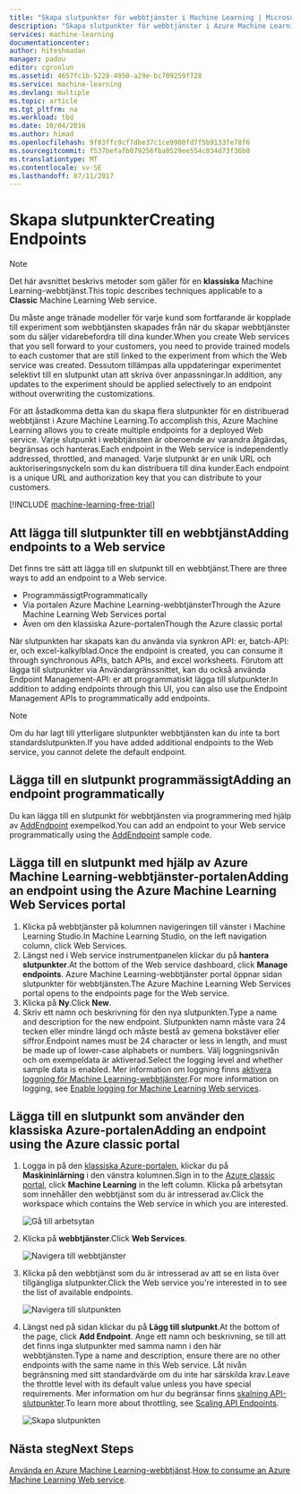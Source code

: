 ```yaml
---
title: "Skapa slutpunkter för webbtjänster i Machine Learning | Microsoft Docs"
description: "Skapa slutpunkter för webbtjänster i Azure Machine Learning"
services: machine-learning
documentationcenter: 
author: hiteshmadan
manager: padou
editor: cgronlun
ms.assetid: 4657fc1b-5228-4950-a29e-bc709259f728
ms.service: machine-learning
ms.devlang: multiple
ms.topic: article
ms.tgt_pltfrm: na
ms.workload: tbd
ms.date: 10/04/2016
ms.author: himad
ms.openlocfilehash: 9f83ffc9cf7dbe37c1ce9980fd7f5b9133fe78f6
ms.sourcegitcommit: f537befafb079256fba0529ee554c034d73f36b0
ms.translationtype: MT
ms.contentlocale: sv-SE
ms.lasthandoff: 07/11/2017
---
```

# <a name="creating-endpoints"></a><span data-ttu-id="7fe00-103">Skapa slutpunkter</span><span class="sxs-lookup"><span data-stu-id="7fe00-103">Creating Endpoints</span></span>
> [!NOTE]
>  <span data-ttu-id="7fe00-104">Det här avsnittet beskrivs metoder som gäller för en **klassiska** Machine Learning-webbtjänst.</span><span class="sxs-lookup"><span data-stu-id="7fe00-104">This topic describes techniques applicable to a **Classic** Machine Learning Web service.</span></span>
> 
> 

<span data-ttu-id="7fe00-105">Du måste ange tränade modeller för varje kund som fortfarande är kopplade till experiment som webbtjänsten skapades från när du skapar webbtjänster som du säljer vidarebefordra till dina kunder.</span><span class="sxs-lookup"><span data-stu-id="7fe00-105">When you create Web services that you sell forward to your customers, you need to provide trained models to each customer that are still linked to the experiment from which the Web service was created.</span></span> <span data-ttu-id="7fe00-106">Dessutom tillämpas alla uppdateringar experimentet selektivt till en slutpunkt utan att skriva över anpassningar.</span><span class="sxs-lookup"><span data-stu-id="7fe00-106">In addition, any updates to the experiment should be applied selectively to an endpoint without overwriting the customizations.</span></span>

<span data-ttu-id="7fe00-107">För att åstadkomma detta kan du skapa flera slutpunkter för en distribuerad webbtjänst i Azure Machine Learning.</span><span class="sxs-lookup"><span data-stu-id="7fe00-107">To accomplish this, Azure Machine Learning allows you to create multiple endpoints for a deployed Web service.</span></span> <span data-ttu-id="7fe00-108">Varje slutpunkt i webbtjänsten är oberoende av varandra åtgärdas, begränsas och hanteras.</span><span class="sxs-lookup"><span data-stu-id="7fe00-108">Each endpoint in the Web service is independently addressed, throttled, and managed.</span></span> <span data-ttu-id="7fe00-109">Varje slutpunkt är en unik URL och auktoriseringsnyckeln som du kan distribuera till dina kunder.</span><span class="sxs-lookup"><span data-stu-id="7fe00-109">Each endpoint is a unique URL and authorization key that you can distribute to your customers.</span></span>

[!INCLUDE [machine-learning-free-trial](../../includes/machine-learning-free-trial.md)]

## <a name="adding-endpoints-to-a-web-service"></a><span data-ttu-id="7fe00-110">Att lägga till slutpunkter till en webbtjänst</span><span class="sxs-lookup"><span data-stu-id="7fe00-110">Adding endpoints to a Web service</span></span>
<span data-ttu-id="7fe00-111">Det finns tre sätt att lägga till en slutpunkt till en webbtjänst.</span><span class="sxs-lookup"><span data-stu-id="7fe00-111">There are three ways to add an endpoint to a Web service.</span></span>

* <span data-ttu-id="7fe00-112">Programmässigt</span><span class="sxs-lookup"><span data-stu-id="7fe00-112">Programmatically</span></span>
* <span data-ttu-id="7fe00-113">Via portalen Azure Machine Learning-webbtjänster</span><span class="sxs-lookup"><span data-stu-id="7fe00-113">Through the Azure Machine Learning Web Services portal</span></span>
* <span data-ttu-id="7fe00-114">Även om den klassiska Azure-portalen</span><span class="sxs-lookup"><span data-stu-id="7fe00-114">Though the Azure classic portal</span></span>

<span data-ttu-id="7fe00-115">När slutpunkten har skapats kan du använda via synkron API: er, batch-API: er, och excel-kalkylblad.</span><span class="sxs-lookup"><span data-stu-id="7fe00-115">Once the endpoint is created, you can consume it through synchronous APIs, batch APIs, and excel worksheets.</span></span> <span data-ttu-id="7fe00-116">Förutom att lägga till slutpunkter via Användargränssnittet, kan du också använda Endpoint Management-API: er att programmatiskt lägga till slutpunkter.</span><span class="sxs-lookup"><span data-stu-id="7fe00-116">In addition to adding endpoints through this UI, you can also use the Endpoint Management APIs to programmatically add endpoints.</span></span>

> [!NOTE]
> <span data-ttu-id="7fe00-117">Om du har lagt till ytterligare slutpunkter webbtjänsten kan du inte ta bort standardslutpunkten.</span><span class="sxs-lookup"><span data-stu-id="7fe00-117">If you have added additional endpoints to the Web service, you cannot delete the default endpoint.</span></span>
> 
> 

## <a name="adding-an-endpoint-programmatically"></a><span data-ttu-id="7fe00-118">Lägga till en slutpunkt programmässigt</span><span class="sxs-lookup"><span data-stu-id="7fe00-118">Adding an endpoint programmatically</span></span>
<span data-ttu-id="7fe00-119">Du kan lägga till en slutpunkt för webbtjänsten via programmering med hjälp av [AddEndpoint](https://github.com/raymondlaghaeian/AML_EndpointMgmt/blob/master/Program.cs) exempelkod.</span><span class="sxs-lookup"><span data-stu-id="7fe00-119">You can add an endpoint to your Web service programmatically using the [AddEndpoint](https://github.com/raymondlaghaeian/AML_EndpointMgmt/blob/master/Program.cs) sample code.</span></span>

## <a name="adding-an-endpoint-using-the-azure-machine-learning-web-services-portal"></a><span data-ttu-id="7fe00-120">Lägga till en slutpunkt med hjälp av Azure Machine Learning-webbtjänster-portalen</span><span class="sxs-lookup"><span data-stu-id="7fe00-120">Adding an endpoint using the Azure Machine Learning Web Services portal</span></span>
1. <span data-ttu-id="7fe00-121">Klicka på webbtjänster på kolumnen navigeringen till vänster i Machine Learning Studio.</span><span class="sxs-lookup"><span data-stu-id="7fe00-121">In Machine Learning Studio, on the left navigation column, click Web Services.</span></span>
2. <span data-ttu-id="7fe00-122">Längst ned i Web service instrumentpanelen klickar du på **hantera slutpunkter**.</span><span class="sxs-lookup"><span data-stu-id="7fe00-122">At the bottom of the Web service dashboard, click **Manage endpoints**.</span></span> <span data-ttu-id="7fe00-123">Azure Machine Learning-webbtjänster portal öppnar sidan slutpunkter för webbtjänsten.</span><span class="sxs-lookup"><span data-stu-id="7fe00-123">The Azure Machine Learning Web Services portal opens to the endpoints page for the Web service.</span></span>
3. <span data-ttu-id="7fe00-124">Klicka på **Ny**.</span><span class="sxs-lookup"><span data-stu-id="7fe00-124">Click **New**.</span></span>
4. <span data-ttu-id="7fe00-125">Skriv ett namn och beskrivning för den nya slutpunkten.</span><span class="sxs-lookup"><span data-stu-id="7fe00-125">Type a name and description for the new endpoint.</span></span> <span data-ttu-id="7fe00-126">Slutpunkten namn måste vara 24 tecken eller mindre längd och måste bestå av gemena bokstäver eller siffror.</span><span class="sxs-lookup"><span data-stu-id="7fe00-126">Endpoint names must be 24 character or less in length, and must be made up of lower-case alphabets or numbers.</span></span> <span data-ttu-id="7fe00-127">Välj loggningsnivån och om exempeldata är aktiverad.</span><span class="sxs-lookup"><span data-stu-id="7fe00-127">Select the logging level and whether sample data is enabled.</span></span> <span data-ttu-id="7fe00-128">Mer information om loggning finns [aktivera loggning för Machine Learning-webbtjänster](machine-learning-web-services-logging.md).</span><span class="sxs-lookup"><span data-stu-id="7fe00-128">For more information on logging, see [Enable logging for Machine Learning Web services](machine-learning-web-services-logging.md).</span></span>

## <a name="adding-an-endpoint-using-the-azure-classic-portal"></a><span data-ttu-id="7fe00-129">Lägga till en slutpunkt som använder den klassiska Azure-portalen</span><span class="sxs-lookup"><span data-stu-id="7fe00-129">Adding an endpoint using the Azure classic portal</span></span>
1. <span data-ttu-id="7fe00-130">Logga in på den [klassiska Azure-portalen](http://manage.windowsazure.com), klickar du på **Maskininlärning** i den vänstra kolumnen.</span><span class="sxs-lookup"><span data-stu-id="7fe00-130">Sign in to the [Azure classic portal](http://manage.windowsazure.com), click **Machine Learning** in the left column.</span></span> <span data-ttu-id="7fe00-131">Klicka på arbetsytan som innehåller den webbtjänst som du är intresserad av.</span><span class="sxs-lookup"><span data-stu-id="7fe00-131">Click the workspace which contains the Web service in which you are interested.</span></span>
   
    ![Gå till arbetsytan](./media/machine-learning-create-endpoint/figure-1.png)
2. <span data-ttu-id="7fe00-133">Klicka på **webbtjänster**.</span><span class="sxs-lookup"><span data-stu-id="7fe00-133">Click **Web Services**.</span></span>
   
    ![Navigera till webbtjänster](./media/machine-learning-create-endpoint/figure-2.png)
3. <span data-ttu-id="7fe00-135">Klicka på den webbtjänst som du är intresserad av att se en lista över tillgängliga slutpunkter.</span><span class="sxs-lookup"><span data-stu-id="7fe00-135">Click the Web service you're interested in to see the list of available endpoints.</span></span>
   
    ![Navigera till slutpunkten](./media/machine-learning-create-endpoint/figure-3.png)
4. <span data-ttu-id="7fe00-137">Längst ned på sidan klickar du på **Lägg till slutpunkt**.</span><span class="sxs-lookup"><span data-stu-id="7fe00-137">At the bottom of the page, click **Add Endpoint**.</span></span> <span data-ttu-id="7fe00-138">Ange ett namn och beskrivning, se till att det finns inga slutpunkter med samma namn i den här webbtjänsten.</span><span class="sxs-lookup"><span data-stu-id="7fe00-138">Type a name and description, ensure there are no other endpoints with the same name in this Web service.</span></span> <span data-ttu-id="7fe00-139">Låt nivån begränsning med sitt standardvärde om du inte har särskilda krav.</span><span class="sxs-lookup"><span data-stu-id="7fe00-139">Leave the throttle level with its default value unless you have special requirements.</span></span> <span data-ttu-id="7fe00-140">Mer information om hur du begränsar finns [skalning API-slutpunkter](machine-learning-scaling-webservice.md).</span><span class="sxs-lookup"><span data-stu-id="7fe00-140">To learn more about throttling, see [Scaling API Endpoints](machine-learning-scaling-webservice.md).</span></span>
   
    ![Skapa slutpunkten](./media/machine-learning-create-endpoint/figure-4.png)

## <a name="next-steps"></a><span data-ttu-id="7fe00-142">Nästa steg</span><span class="sxs-lookup"><span data-stu-id="7fe00-142">Next Steps</span></span>
<span data-ttu-id="7fe00-143">[Använda en Azure Machine Learning-webbtjänst](machine-learning-consume-web-services.md).</span><span class="sxs-lookup"><span data-stu-id="7fe00-143">[How to consume an Azure Machine Learning Web service](machine-learning-consume-web-services.md).</span></span>

